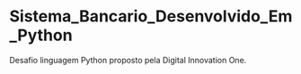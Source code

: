 # Sistema_Bancario_Desenvolvido_Em_Python
Desafio linguagem Python proposto pela Digital Innovation One.
